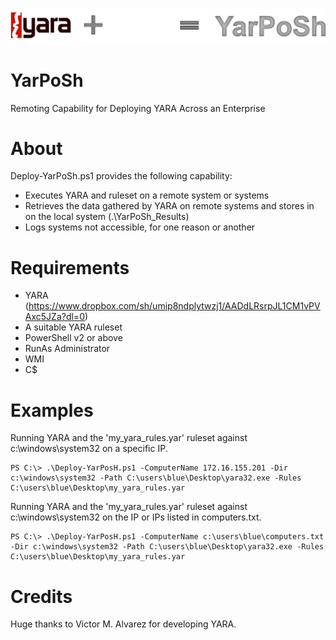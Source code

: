 ![Alt text](https://github.com/WiredPulse/YarPoSh/blob/master/Images/YarPoSh.png?raw=true "Optional Title")

# YarPoSh
Remoting Capability for Deploying YARA Across an Enterprise 

# About
Deploy-YarPoSh.ps1 provides the following capability:
- Executes YARA and ruleset on a remote system or systems
- Retrieves the data gathered by YARA on remote systems and stores in on the local system (.\YarPoSh_Results)
- Logs systems not accessible, for one reason or another

# Requirements
- YARA (https://www.dropbox.com/sh/umip8ndplytwzj1/AADdLRsrpJL1CM1vPVAxc5JZa?dl=0)
- A suitable YARA ruleset
- PowerShell v2 or above
- RunAs Administrator
- WMI
- C$

# Examples
Running YARA and the 'my_yara_rules.yar' ruleset against c:\windows\system32 on a specific IP.

    PS C:\> .\Deploy-YarPosH.ps1 -ComputerName 172.16.155.201 -Dir c:\windows\system32 -Path C:\users\blue\Desktop\yara32.exe -Rules C:\users\blue\Desktop\my_yara_rules.yar

Running YARA and the 'my_yara_rules.yar' ruleset against c:\windows\system32 on the IP or IPs listed in computers.txt.
    
    PS C:\> .\Deploy-YarPosH.ps1 -ComputerName c:\users\blue\computers.txt -Dir c:\windows\system32 -Path C:\users\blue\Desktop\yara32.exe -Rules C:\users\blue\Desktop\my_yara_rules.yar

# Credits
Huge thanks to Victor M. Alvarez for developing YARA.
